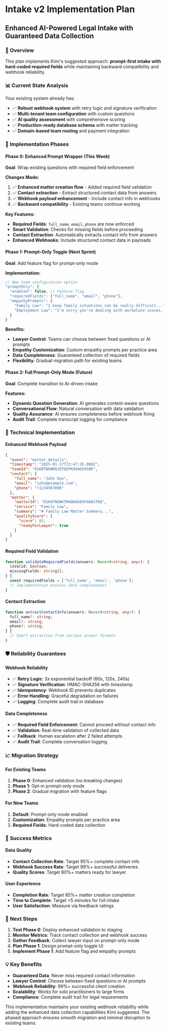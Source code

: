 # Intake v2 Implementation Plan
## Enhanced AI-Powered Legal Intake with Guaranteed Data Collection

### 🎯 **Overview**

This plan implements Kimi's suggested approach: **prompt-first intake with hard-coded required fields** while maintaining backward compatibility and webhook reliability.

### 📊 **Current State Analysis**

Your existing system already has:
- ✅ **Robust webhook system** with retry logic and signature verification
- ✅ **Multi-tenant team configuration** with custom questions
- ✅ **AI quality assessment** with comprehensive scoring
- ✅ **Production-ready database schema** with matter tracking
- ✅ **Domain-based team routing** and payment integration

### 🚀 **Implementation Phases**

#### **Phase 0: Enhanced Prompt Wrapper (This Week)**
**Goal**: Wrap existing questions with required field enforcement

**Changes Made:**
1. ✅ **Enhanced matter creation flow** - Added required field validation
2. ✅ **Contact extraction** - Extract structured contact data from answers
3. ✅ **Webhook payload enhancement** - Include contact info in webhooks
4. ✅ **Backward compatibility** - Existing teams continue working

**Key Features:**
- **Required Fields**: `full_name`, `email`, `phone` are now enforced
- **Smart Validation**: Checks for missing fields before proceeding
- **Contact Extraction**: Automatically extracts contact info from answers
- **Enhanced Webhooks**: Include structured contact data in payloads

#### **Phase 1: Prompt-Only Toggle (Next Sprint)**
**Goal**: Add feature flag for prompt-only mode

**Implementation:**
```typescript
// New team configuration option
"promptOnly": {
  "enabled": false, // Feature flag
  "requiredFields": ["full_name", "email", "phone"],
  "empathyPrompts": {
    "Family Law": "I know family situations can be really difficult...",
    "Employment Law": "I'm sorry you're dealing with workplace issues..."
  }
}
```

**Benefits:**
- **Lawyer Control**: Teams can choose between fixed questions or AI prompts
- **Empathy Customization**: Custom empathy prompts per practice area
- **Data Completeness**: Guaranteed collection of required fields
- **Flexibility**: Gradual migration path for existing teams

#### **Phase 2: Full Prompt-Only Mode (Future)**
**Goal**: Complete transition to AI-driven intake

**Features:**
- **Dynamic Question Generation**: AI generates context-aware questions
- **Conversational Flow**: Natural conversation with data validation
- **Quality Assurance**: AI ensures completeness before webhook firing
- **Audit Trail**: Complete transcript logging for compliance

### 🔧 **Technical Implementation**

#### **Enhanced Webhook Payload**
```json
{
  "event": "matter_details",
  "timestamp": "2025-01-17T23:47:26.000Z",
  "teamId": "01K0TNGNKNJEP8EPKHXAQV4S0R",
  "contact": {
    "full_name": "John Doe",
    "email": "john@example.com",
    "phone": "+1234567890"
  },
  "matter": {
    "matterId": "01K0TNGNKTM4Q0AG0XF0A8ST0Q",
    "service": "Family Law",
    "summary": "# Family Law Matter Summary...",
    "qualityScore": {
      "score": 85,
      "readyForLawyer": true
    }
  }
}
```

#### **Required Field Validation**
```typescript
function validateRequiredFields(answers: Record<string, any>): {
  isValid: boolean;
  missingFields: string[];
} {
  const requiredFields = ['full_name', 'email', 'phone'];
  // Implementation ensures data completeness
}
```

#### **Contact Extraction**
```typescript
function extractContactInfo(answers: Record<string, any>): {
  full_name?: string;
  email?: string;
  phone?: string;
} {
  // Smart extraction from various answer formats
}
```

### 🛡️ **Reliability Guarantees**

#### **Webhook Reliability**
- ✅ **Retry Logic**: 3x exponential backoff (60s, 120s, 240s)
- ✅ **Signature Verification**: HMAC-SHA256 with timestamp
- ✅ **Idempotency**: Webhook ID prevents duplicates
- ✅ **Error Handling**: Graceful degradation on failures
- ✅ **Logging**: Complete audit trail in database

#### **Data Completeness**
- ✅ **Required Field Enforcement**: Cannot proceed without contact info
- ✅ **Validation**: Real-time validation of collected data
- ✅ **Fallback**: Human escalation after 2 failed attempts
- ✅ **Audit Trail**: Complete conversation logging

### 📈 **Migration Strategy**

#### **For Existing Teams**
1. **Phase 0**: Enhanced validation (no breaking changes)
2. **Phase 1**: Opt-in prompt-only mode
3. **Phase 2**: Gradual migration with feature flags

#### **For New Teams**
1. **Default**: Prompt-only mode enabled
2. **Customization**: Empathy prompts per practice area
3. **Required Fields**: Hard-coded data collection

### 🎯 **Success Metrics**

#### **Data Quality**
- **Contact Collection Rate**: Target 95%+ complete contact info
- **Webhook Success Rate**: Target 99%+ successful deliveries
- **Quality Scores**: Target 80%+ matters ready for lawyer

#### **User Experience**
- **Completion Rate**: Target 85%+ matter creation completion
- **Time to Complete**: Target <5 minutes for full intake
- **User Satisfaction**: Measure via feedback ratings

### 🔄 **Next Steps**

1. **Test Phase 0**: Deploy enhanced validation to staging
2. **Monitor Metrics**: Track contact collection and webhook success
3. **Gather Feedback**: Collect lawyer input on prompt-only mode
4. **Plan Phase 1**: Design prompt-only toggle UI
5. **Implement Phase 1**: Add feature flag and empathy prompts

### 💡 **Key Benefits**

- **Guaranteed Data**: Never miss required contact information
- **Lawyer Control**: Choose between fixed questions or AI prompts
- **Webhook Reliability**: 99%+ successful client creation
- **Scalability**: Works for solo practitioners to large firms
- **Compliance**: Complete audit trail for legal requirements

This implementation maintains your existing webhook reliability while adding the enhanced data collection capabilities Kimi suggested. The phased approach ensures smooth migration and minimal disruption to existing teams. 